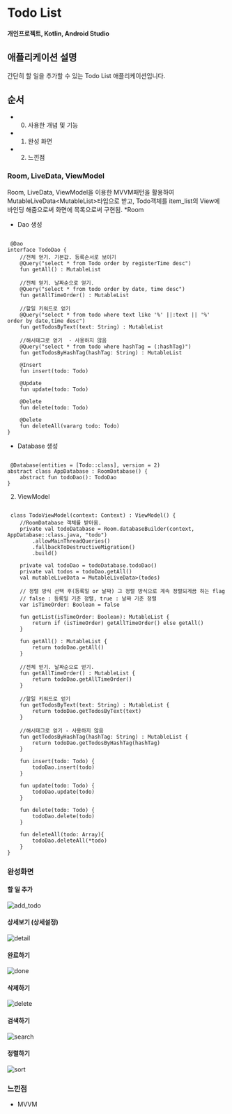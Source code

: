 # Todo List
#### 개인프로젝트, Kotlin, Android Studio

## 애플리케이션 설명
간단히 할 일을 추가할 수 있는 Todo List 애플리케이션입니다.

## 순서
- 0. 사용한 개념 및 기능
- 1. 완성 화면
- 2. 느낀점

### Room, LiveData, ViewModel
Room, LiveData, ViewModel을 이용한 MVVM패턴을 활용하여
MutableLiveData<MutableList<Todo>>타입으로 받고, Todo객체를 item_list의 View에 바인딩 해줌으로써
화면에 목록으로써 구현됨.
 *Room
  - Dao 생성
 <pre><code>
 @Dao
interface TodoDao {
    //전체 얻기. 기본값. 등록순서로 보이기
    @Query("select * from Todo order by registerTime desc")
    fun getAll() : MutableList<Todo>

    //전체 얻기. 날짜순으로 얻기.
    @Query("select * from todo order by date, time desc")
    fun getAllTimeOrder() : MutableList<Todo>

    //할일 키워드로 얻기
    @Query("select * from todo where text like '%' ||:text || '%' order by date,time desc")
    fun getTodosByText(text: String) : MutableList<Todo>

    //해시태그로 얻기  - 사용하지 않음
    @Query("select * from todo where hashTag = (:hashTag)")
    fun getTodosByHashTag(hashTag: String) : MutableList<Todo>

    @Insert
    fun insert(todo: Todo)

    @Update
    fun update(todo: Todo)

    @Delete
    fun delete(todo: Todo)

    @Delete
    fun deleteAll(vararg todo: Todo)
}
</code></pre>

 - Database 생성
 <pre><code>
 @Database(entities = [Todo::class], version = 2)
abstract class AppDatabase : RoomDatabase() {
    abstract fun todoDao(): TodoDao
}
</code></pre>
  
 2. ViewModel
 <pre><code>
 class TodoViewModel(context: Context) : ViewModel() {
    //RoomDatabase 객체를 받아옴.
    private val todoDatabase = Room.databaseBuilder(context, AppDatabase::class.java, "todo")
        .allowMainThreadQueries()
        .fallbackToDestructiveMigration()
        .build()

    private val todoDao = todoDatabase.todoDao()
    private val todos = todoDao.getAll()
    val mutableLiveData = MutableLiveData<MutableList<Todo>>(todos)

    // 정렬 방식 선택 후(등록일 or 날짜) 그 정렬 방식으로 계속 정렬되게끔 하는 flag
    // false : 등록일 기준 정렬, true : 날짜 기준 정렬
    var isTimeOrder: Boolean = false

    fun getList(isTimeOrder: Boolean): MutableList<Todo> {
        return if (isTimeOrder) getAllTimeOrder() else getAll()
    }

    fun getAll() : MutableList<Todo> {
        return todoDao.getAll()
    }

    //전체 얻기. 날짜순으로 얻기.
    fun getAllTimeOrder() : MutableList<Todo> {
        return todoDao.getAllTimeOrder()
    }

    //할일 키워드로 얻기
    fun getTodosByText(text: String) : MutableList<Todo> {
        return todoDao.getTodosByText(text)
    }

    //해시태그로 얻기 - 사용하지 않음
    fun getTodosByHashTag(hashTag: String) : MutableList<Todo> {
        return todoDao.getTodosByHashTag(hashTag)
    }

    fun insert(todo: Todo) {
        todoDao.insert(todo)
    }

    fun update(todo: Todo) {
        todoDao.update(todo)
    }

    fun delete(todo: Todo) {
        todoDao.delete(todo)
    }

    fun deleteAll(todo: Array<Todo>){
        todoDao.deleteAll(*todo)
    }
}
</code></pre>

 
 

### 완성화면
#### 할 일 추가
![add_todo](https://user-images.githubusercontent.com/66777885/97325733-a2d64d00-18b6-11eb-97e4-dff04270d94b.gif)

#### 상세보기 (상세설정)
![detail](https://user-images.githubusercontent.com/66777885/97325823-b8e40d80-18b6-11eb-8102-ebd4c3b6c95d.gif)

#### 완료하기
![done](https://user-images.githubusercontent.com/66777885/97325869-c4373900-18b6-11eb-9b2f-de512f59cc03.gif)

#### 삭제하기
![delete](https://user-images.githubusercontent.com/66777885/97325903-cc8f7400-18b6-11eb-9936-d98a1f8cdded.gif)

#### 검색하기
![search](https://user-images.githubusercontent.com/66777885/97325931-d44f1880-18b6-11eb-8fd8-8d9f2b695433.gif)

#### 정렬하기
![sort](https://user-images.githubusercontent.com/66777885/97325967-dadd9000-18b6-11eb-832b-a2060169c45d.gif)


### 느낀점
- MVVM 


